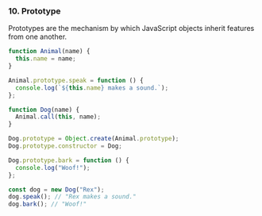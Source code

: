 ### 10. Prototype

Prototypes are the mechanism by which JavaScript objects inherit features from one another.

```js
function Animal(name) {
  this.name = name;
}

Animal.prototype.speak = function () {
  console.log(`${this.name} makes a sound.`);
};

function Dog(name) {
  Animal.call(this, name);
}

Dog.prototype = Object.create(Animal.prototype);
Dog.prototype.constructor = Dog;

Dog.prototype.bark = function () {
  console.log("Woof!");
};

const dog = new Dog("Rex");
dog.speak(); // "Rex makes a sound."
dog.bark(); // "Woof!"
```
